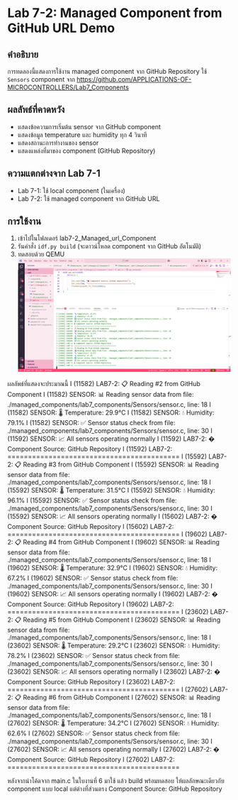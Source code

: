 # Lab 7-2: Managed Component from GitHub URL Demo

## คำอธิบาย
การทดลองนี้แสดงการใช้งาน managed component จาก GitHub Repository
ใช้ `Sensors` component จาก https://github.com/APPLICATIONS-OF-MICROCONTROLLERS/Lab7_Components

## ผลลัพธ์ที่คาดหวัง
- แสดงข้อความการเริ่มต้น sensor จาก GitHub component
- แสดงข้อมูล temperature และ humidity ทุก 4 วินาที
- แสดงสถานะการทำงานของ sensor
- แสดงแหล่งที่มาของ component (GitHub Repository)

## ความแตกต่างจาก Lab 7-1
- Lab 7-1: ใช้ local component (ในเครื่อง)
- Lab 7-2: ใช้ managed component จาก GitHub URL

## การใช้งาน
1. เข้าไปในโฟลเดอร์ lab7-2_Managed_url_Component
2. รันคำสั่ง `idf.py build` (จะดาวน์โหลด component จาก GitHub อัตโนมัติ)
3. ทดสอบด้วย QEMU
![alt text](image.png)

ผลลัพธ์ที่แสดงจะประมาณนี้
I (11582) LAB7-2: 📋 Reading #2 from GitHub Component
I (11582) SENSOR: 📊 Reading sensor data from file: ./managed_components/lab7_components/Sensors/sensor.c, line: 18
I (11582) SENSOR: 🌡️  Temperature: 29.9°C
I (11582) SENSOR: 💧 Humidity: 79.1%
I (11582) SENSOR: ✅ Sensor status check from file: ./managed_components/lab7_components/Sensors/sensor.c, line: 30
I (11592) SENSOR: 📈 All sensors operating normally
I (11592) LAB7-2: � Component Source: GitHub Repository
I (11592) LAB7-2: ==========================================
I (15592) LAB7-2: 📋 Reading #3 from GitHub Component
I (15592) SENSOR: 📊 Reading sensor data from file: ./managed_components/lab7_components/Sensors/sensor.c, line: 18
I (15592) SENSOR: 🌡️  Temperature: 31.5°C
I (15592) SENSOR: 💧 Humidity: 96.1%
I (15592) SENSOR: ✅ Sensor status check from file: ./managed_components/lab7_components/Sensors/sensor.c, line: 30
I (15592) SENSOR: 📈 All sensors operating normally
I (15602) LAB7-2: � Component Source: GitHub Repository
I (15602) LAB7-2: ==========================================
I (19602) LAB7-2: 📋 Reading #4 from GitHub Component
I (19602) SENSOR: 📊 Reading sensor data from file: ./managed_components/lab7_components/Sensors/sensor.c, line: 18
I (19602) SENSOR: 🌡️  Temperature: 32.9°C
I (19602) SENSOR: 💧 Humidity: 67.2%
I (19602) SENSOR: ✅ Sensor status check from file: ./managed_components/lab7_components/Sensors/sensor.c, line: 30
I (19602) SENSOR: 📈 All sensors operating normally
I (19602) LAB7-2: � Component Source: GitHub Repository
I (19602) LAB7-2: ==========================================
I (23602) LAB7-2: 📋 Reading #5 from GitHub Component
I (23602) SENSOR: 📊 Reading sensor data from file: ./managed_components/lab7_components/Sensors/sensor.c, line: 18
I (23602) SENSOR: 🌡️  Temperature: 29.2°C
I (23602) SENSOR: 💧 Humidity: 78.2%
I (23602) SENSOR: ✅ Sensor status check from file: ./managed_components/lab7_components/Sensors/sensor.c, line: 30
I (23602) SENSOR: 📈 All sensors operating normally
I (23602) LAB7-2: � Component Source: GitHub Repository
I (23602) LAB7-2: ==========================================
I (27602) LAB7-2: 📋 Reading #6 from GitHub Component
I (27602) SENSOR: 📊 Reading sensor data from file: ./managed_components/lab7_components/Sensors/sensor.c, line: 18
I (27602) SENSOR: 🌡️  Temperature: 34.2°C
I (27602) SENSOR: 💧 Humidity: 62.6%
I (27602) SENSOR: ✅ Sensor status check from file: ./managed_components/lab7_components/Sensors/sensor.c, line: 30
I (27602) SENSOR: 📈 All sensors operating normally
I (27602) LAB7-2: � Component Source: GitHub Repository
I (27602) LAB7-2: ==========================================

หลังจากนำโค้ดจาก main.c ในใบงานที่ 6 มาใช้ แล้ว build พร้อมทดสอบ ให้ผลลักษณะเดียวกับ component แบบ local แต่ต่างที่ส่วนตรง Component Source: GitHub Repository